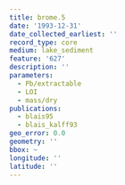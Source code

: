 ```yaml
---
title: brome.5
date: '1993-12-31'
date_collected_earliest: ''
record_type: core
medium: lake_sediment
feature: '627'
description: ''
parameters:
  - Pb/extractable
  - LOI
  - mass/dry
publications:
  - blais95
  - blais_kalff93
geo_error: 0.0
geometry: ''
bbox: ~
longitude: ''
latitude: ''
---
```

